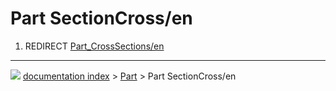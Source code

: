 # Part SectionCross/en
1.  REDIRECT [Part_CrossSections/en](Part_CrossSections/en.md)



---
![](images/Button_right.svg) [documentation index](../README.md) > [Part](Part_Workbench.md) > Part SectionCross/en
